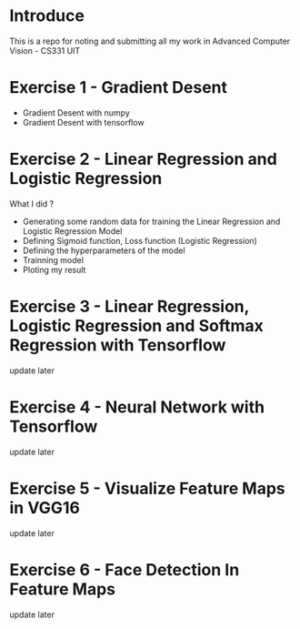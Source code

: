 # Introduce

This is a repo for noting and submitting all my work in Advanced Computer Vision - CS331 UIT

# Exercise 1 - Gradient Desent

- Gradient Desent with numpy
- Gradient Desent with tensorflow

# Exercise 2 - Linear Regression and Logistic Regression

What I did ?
- Generating some random data for training the Linear Regression and Logistic Regression Model
- Defining Sigmoid function, Loss function (Logistic Regression)
- Defining the hyperparameters of the model
- Trainning model
- Ploting my result

# Exercise 3 - Linear Regression, Logistic Regression and Softmax Regression with Tensorflow
update later

# Exercise 4 - Neural Network with Tensorflow
update later

# Exercise 5 - Visualize Feature Maps in VGG16
update later

# Exercise 6 - Face Detection In Feature Maps
update later
